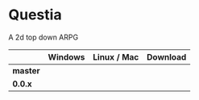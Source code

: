 # Questia
A 2d top down ARPG

|   | Windows | Linux / Mac  |  Download |
|---|---|---|---|
|**master**  | |  |   |   
| **0.0.x**  | |  |   |
